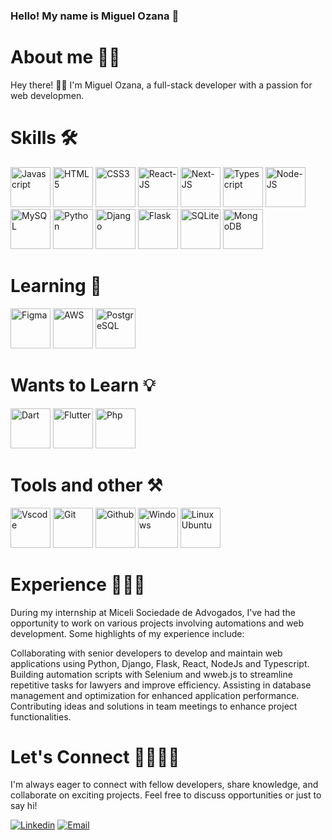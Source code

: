 ### Hello! My name is Miguel Ozana 👋



# About me 👋🏻
Hey there! 👋🏻 I'm Miguel Ozana, a full-stack developer with a passion for web developmen.

# Skills 🛠️
<div>
    <img src="https://user-images.githubusercontent.com/37812781/138798858-63cd24b5-cddb-4536-85e3-9f806e7e10fc.png" alt="Javascript" width="64px" />
    <img src="https://user-images.githubusercontent.com/37812781/138798888-f0a6c3a7-29d1-4273-b7e1-d4104c557356.png" alt="HTML5" width="64px" />
    <img src="https://user-images.githubusercontent.com/37812781/138800030-9044701e-63b8-49bf-b1b7-fe05743704f2.png" alt="CSS3" width="64px" />
    <img src="https://user-images.githubusercontent.com/37812781/138798656-6e769519-8003-4756-83d1-280ace0c8998.png" alt="React-JS" width="64px" />
    <img src="https://user-images.githubusercontent.com/37812781/138799707-345550b2-0ee0-4fa0-8a35-4f1303ec0252.png" alt="Next-JS" width="64px" />
    <img src="https://user-images.githubusercontent.com/37812781/138799535-ae4d2b00-f86e-42a2-93f6-9aae657795d4.png" alt="Typescript" width="64px" />
    <img src="https://user-images.githubusercontent.com/37812781/138799855-806e539d-927c-41dd-b68c-6837c42f572e.png" alt="Node-JS" width="64px" />
    <img src="https://user-images.githubusercontent.com/37812781/138798853-73f41e63-05b0-46c2-919b-b1e92414b46a.png" alt="MySQL" width="64px" />
    <img src="https://user-images.githubusercontent.com/25181517/183423507-c056a6f9-1ba8-4312-a350-19bcbc5a8697.png" alt="Python" width="64px" />
    <img src="https://github.com/marwin1991/profile-technology-icons/assets/62091613/9bf5650b-e534-4eae-8a26-8379d076f3b4" alt="Django" width="64px" />
    <img src="https://user-images.githubusercontent.com/25181517/183423775-2276e25d-d43d-4e58-890b-edbc88e915f7.png" alt="Flask" width="64px" />
    <img src="https://github.com/marwin1991/profile-technology-icons/assets/136815194/82df4543-236b-4e45-9604-5434e3faab17" alt="SQLite" width="64px" />
    <img src="https://user-images.githubusercontent.com/25181517/182884177-d48a8579-2cd0-447a-b9a6-ffc7cb02560e.png" alt="MongoDB" width="64px" />
</div>


# Learning 📖
<div>
    <img src="https://user-images.githubusercontent.com/25181517/189715289-df3ee512-6eca-463f-a0f4-c10d94a06b2f.png" alt="Figma" width="64px" />
    <img src="https://user-images.githubusercontent.com/25181517/183896132-54262f2e-6d98-41e3-8888-e40ab5a17326.png" alt="AWS" width="64px" />
    <img src="https://user-images.githubusercontent.com/25181517/117208740-bfb78400-adf5-11eb-97bb-09072b6bedfc.png" alt="PostgreSQL" width="64px" />
</div>

# Wants to Learn 💡
<div>
    <img src="https://user-images.githubusercontent.com/25181517/186150304-1568ffdf-4c62-4bdc-9cf1-8d8efcea7c5b.png" alt="Dart" width="64px" />
    <img src="https://user-images.githubusercontent.com/25181517/186150365-da1eccce-6201-487c-8649-45e9e99435fd.png" alt="Flutter" width="64px" />
    <img src="https://user-images.githubusercontent.com/25181517/183570228-6a040b9f-3ddf-47a2-a201-743121dac664.png" alt="Php" width="64px" />
</div>

# Tools and other ⚒️
<div>
    <img src="https://user-images.githubusercontent.com/25181517/192108891-d86b6220-e232-423a-bf5f-90903e6887c3.png" alt="Vscode" width="64px" />
    <img src="https://user-images.githubusercontent.com/25181517/192108372-f71d70ac-7ae6-4c0d-8395-51d8870c2ef0.png" alt="Git" width="64px" />
    <img src="https://user-images.githubusercontent.com/25181517/192108374-8da61ba1-99ec-41d7-80b8-fb2f7c0a4948.png" alt="Github" width="64px" />
    <img src="https://user-images.githubusercontent.com/25181517/186884150-05e9ff6d-340e-4802-9533-2c3f02363ee3.png" alt="Windows" width="64px" />
    <img src="https://user-images.githubusercontent.com/25181517/186884153-99edc188-e4aa-4c84-91b0-e2df260ebc33.png" alt="Linux Ubuntu" width="64px" />
</div>

# Experience 🧑🏻‍🔬
During my internship at Miceli Sociedade de Advogados, I've had the opportunity to work on various projects involving automations and web development. Some highlights of my experience include:

Collaborating with senior developers to develop and maintain web applications using Python, Django, Flask, React, NodeJs and Typescript.
Building automation scripts with Selenium and wweb.js to streamline repetitive tasks for lawyers and improve efficiency.
Assisting in database management and optimization for enhanced application performance.
Contributing ideas and solutions in team meetings to enhance project functionalities.


# Let's Connect 🫱🏻‍🫲🏻
I'm always eager to connect with fellow developers, share knowledge, and collaborate on exciting projects. Feel free to discuss opportunities or just to say hi!


[![Linkedin](https://img.shields.io/badge/-LinkedIn-%230077B5?style=for-the-badge&logo=linkedin&logoColor=white)](https://www.linkedin.com/in/miguel-ozana-951855231/)
[![Email](https://img.shields.io/badge/EMail-D14836?style=for-the-badge&logo=gmail&logoColor=white)](mailto:miguelozana@gmail.com)
